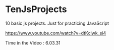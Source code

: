 # TenJsProjects

10 basic js projects. Just for practicing JavaScript

https://www.youtube.com/watch?v=dtKciwk_si4

Time in the Video : 6.03.31
